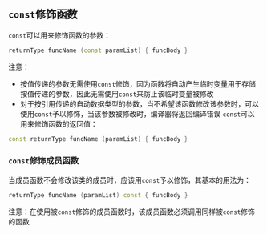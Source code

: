 ## ```const```修饰函数
```const```可以用来修饰函数的参数：
```c++
returnType funcName (const paramList) { funcBody }
```
注意：
- 按值传递的参数无需使用```const```修饰，因为函数将自动产生临时变量用于存储按值传递的参数，因此无需使用```const```来防止该临时变量被修改
- 对于按引用传递的自动数据类型的参数，当不希望该函数修改该参数时，可以使用```const```予以修饰，当该参数被修改时，编译器将返回编译错误
```const```可以用来修饰函数的返回值：
```c++
const returnType funcName (paramList) { funcBody }
```
### ```const```修饰成员函数
当成员函数不会修改该类的成员时，应该用```const```予以修饰，其基本的用法为：
```c++
returnType funcName (paramList) const { funcBody }
```
注意：在使用被```const```修饰的成员函数时，该成员函数必须调用同样被```const```修饰的函数
